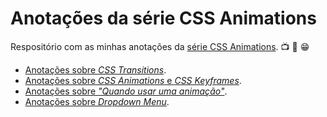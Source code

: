 # Anotações da série CSS Animations

Respositório com as minhas anotações da [série  CSS Animations](https://www.youtube.com/playlist?list=PLqGj3iMvMa4LvJ8VctoXnPI0dtE40wfid). :tv: :metal: :grin:

- [Anotações sobre *CSS Transitions*](transitions/anotações.md).
- [Anotações sobre *CSS Animations* e *CSS Keyframes*](animations/anotações.md).
- [Anotações sobre *"Quando usar uma animação"*](using-animations/anotações.md).
- [Anotações sobre *Dropdown Menu*](dropdown-menu/anotações.md).
